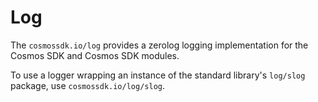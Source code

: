 # Log

The `cosmossdk.io/log` provides a zerolog logging implementation for the Cosmos SDK and Cosmos SDK modules.

To use a logger wrapping an instance of the standard library's `log/slog` package, use `cosmossdk.io/log/slog`.
